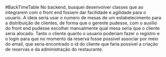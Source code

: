 #BackTimeTable 
No backend, busquei desenvolver classes que ao integrarem com o front end fossem dar facilidade e agilidade para o usuario.
A ideia seria usar o numero de mesas de um estabelecimento para a distribuição de clientes, de forma que o gerente pudesse, com o auxilio do front end pudesse escolher manualmente qual mesa seria que o cliente seria alocado.
Tanto o cliente quanto o usuario poderiam fazer o registro e o login para que no momento da reserva fosse possivel associar por meio do email, que seria encontrado o id do cliente
que faria possivel a criação de reservas e da administração do restaurante.
